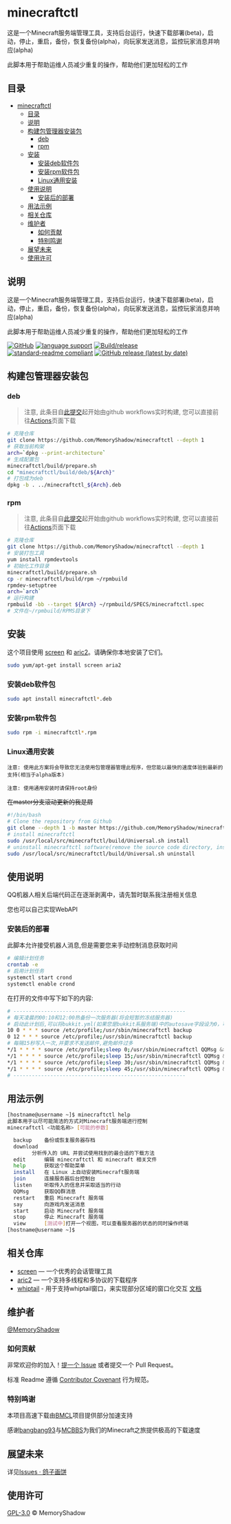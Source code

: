 # minecraftctl

这是一个Minecraft服务端管理工具，支持后台运行，快速下载部署(beta)，启动，停止，重启，备份，恢复备份(alpha)，向玩家发送消息，监控玩家消息并响应(alpha)

此脚本用于帮助运维人员减少重复的操作，帮助他们更加轻松的工作

## 目录

- [minecraftctl](#minecraftctl)
  - [目录](#目录)
  - [说明](#说明)
  - [构建包管理器安装包](#构建包管理器安装包)
    - [deb](#deb)
    - [rpm](#rpm)
  - [安装](#安装)
    - [安装deb软件包](#安装deb软件包)
    - [安装rpm软件包](#安装rpm软件包)
    - [Linux通用安装](#linux通用安装)
  - [使用说明](#使用说明)
    - [安装后的部署](#安装后的部署)
  - [用法示例](#用法示例)
  - [相关仓库](#相关仓库)
  - [维护者](#维护者)
    - [如何贡献](#如何贡献)
    - [特别鸣谢](#特别鸣谢)
  - [展望未来](#展望未来)
  - [使用许可](#使用许可)

## 说明

这是一个Minecraft服务端管理工具，支持后台运行，快速下载部署(beta)，启动，停止，重启，备份，恢复备份(alpha)，向玩家发送消息，监控玩家消息并响应(alpha)

此脚本用于帮助运维人员减少重复的操作，帮助他们更加轻松的工作

[![GitHub](https://img.shields.io/github/license/MemoryShadow/minecraftctl)](LICENSE)
[![language support](https://img.shields.io/badge/language%20support-i18n-success)](https://github.com/MemoryShadow/minecraftctl/tree/i18n)
[![Build/release](https://github.com/MemoryShadow/minecraftctl/actions/workflows/main.yml/badge.svg?branch=master)](https://github.com/MemoryShadow/minecraftctl/actions/workflows/main.yml)
[![standard-readme compliant](https://img.shields.io/badge/readme%20style-standard-brightgreen.svg)](https://github.com/RichardLitt/standard-readme)
[![GitHub release (latest by date)](https://img.shields.io/github/downloads/MemoryShadow/minecraftctl/latest/total)](https://github.com/MemoryShadow/minecraftctl/releases/latest)

## 构建包管理器安装包

### deb

> 注意, 此条目自[此提交](https://github.com/MemoryShadow/minecraftctl/tree/866f1a3ca19c6b68545fbd4561686a61a69a365d "点击前往")起开始由github workflows实时构建, 您可以直接前往[Actions](https://github.com/MemoryShadow/minecraftctl/actions "点击前往")页面下载

```bash
# 克隆仓库
git clone https://github.com/MemoryShadow/minecraftctl --depth 1
# 获取当前构架
arch=`dpkg --print-architecture`
# 生成配置包
minecraftctl/build/prepare.sh
cd "minecraftctl/build/deb/${Arch}"
# 打包成为deb
dpkg -b . ../minecraftctl_${Arch}.deb
```

### rpm

> 注意, 此条目自[此提交](https://github.com/MemoryShadow/minecraftctl/commit/c8101fbc944b33d2348ec06468efcf1a7b0f5a72 "点击前往")起开始由github workflows实时构建, 您可以直接前往[Actions](https://github.com/MemoryShadow/minecraftctl/actions "点击前往")页面下载

```bash
# 克隆仓库
git clone https://github.com/MemoryShadow/minecraftctl --depth 1
# 安装打包工具
yum install rpmdevtools
# 初始化工作目录
minecraftctl/build/prepare.sh
cp -r minecraftctl/build/rpm ~/rpmbuild
rpmdev-setuptree
arch=`arch`
# 运行构建
rpmbuild -bb --target ${Arch} ~/rpmbuild/SPECS/minecraftctl.spec
# 文件在~/rpmbuild/RPMS目录下
```

## 安装

这个项目使用 [screen](https://www.gnu.org/software/screen/ "点击查看") 和 [aric2](https://github.com/aria2/aria2 "点击查看")。请确保你本地安装了它们。

```bash
sudo yum/apt-get install screen aria2
```

### 安装deb软件包

```bash
sudo apt install minecraftctl*.deb
```

### 安装rpm软件包

```bash
sudo rpm -i minecraftctl*.rpm
```

### Linux通用安装

`注意: 使用此方案将会导致您无法使用包管理器管理此程序，但您能以最快的速度体验到最新的支持(相当于alpha版本)`

`注意: 使用通用安装时请保持root身份`

~~在master分支滚动更新的我是屑~~

```bash
#!/bin/bash
# Clone the repository from Github
git clone --depth 1 -b master https://github.com/MemoryShadow/minecraftctl.git /usr/local/src/minecraftctl
# install minecraftctl
sudo /usr/local/src/minecraftctl/build/Universal.sh install
# uninstall minecraftctl software(remove the source code directory, installation directory, and the symbolic link)
sudo /usr/local/src/minecraftctl/build/Universal.sh uninstall
```

## 使用说明

QQ机器人相关后端代码正在逐渐剥离中，请先暂时联系我注册相关信息

您也可以自己实现WebAPI

### 安装后的部署

此脚本允许接受机器人消息,但是需要您来手动控制消息获取时间

```bash
# 编辑计划任务
crontab -e
# 启用计划任务
systemctl start crond
systemctl enable crond
```

在打开的文件中写下如下的内容:

```bash
# --------------------------------------------------------
# 每天凌晨的00:10和12:00热备份一次服务器(将会短暂的冻结服务器)
# 启动此计划后,可以将bukkit.yml(如果您是bukkit系服务端)中的autosave字段设为0，可有效避免储存计划的大量IO导致的崩服
10 0 * * * source /etc/profile;/usr/sbin/minecraftctl backup
0 12 * * * source /etc/profile;/usr/sbin/minecraftctl backup
# 每隔15秒写入一次,并要求不发送邮件,避免邮件过多
*/1 * * * * source /etc/profile;sleep 0;/usr/sbin/minecraftctl QQMsg &>/dev/null
*/1 * * * * source /etc/profile;sleep 15;/usr/sbin/minecraftctl QQMsg &>/dev/null
*/1 * * * * source /etc/profile;sleep 30;/usr/sbin/minecraftctl QQMsg &>/dev/null
*/1 * * * * source /etc/profile;sleep 45;/usr/sbin/minecraftctl QQMsg &>/dev/null
# --------------------------------------------------------
```

## 用法示例

```bash
[hostname@username ~]$ minecraftctl help
此脚本用于以尽可能简洁的方式对Minecraft服务端进行控制
minecraftctl <功能名称> [可能的参数]

  backup	备份或恢复服务器存档
  download
		分析传入的 URL 并尝试使用找到的最合适的下载方法
  edit  	编辑 minecraftctl 和 minecraft 相关文件
  help  	获取这个帮助菜单
  install  	在 Linux 上自动安装Minecraft服务端
  join  	连接服务器后台控制台
  listen  	听取传入的信息并采取适当的行动
  QQMsg  	获取QQ群消息
  restart  	重启 Minecraft 服务端
  say  		向游戏内发送消息
  start  	启动 Minecraft 服务端
  stop  	停止 Minecraft 服务端
  view  	[测试中]打开一个视图，可以查看服务器的状态的同时操作终端
[hostname@username ~]$
```

## 相关仓库

- [screen](https://git.savannah.gnu.org/cgit/screen.git) — 一个优秀的会话管理工具
- [aric2](https://github.com/aria2/aria2.git) — 一个支持多线程和多协议的下载程序
- [whiptail](https://salsa.debian.org/mckinstry/newt/-/tree/debian/master) - 用于支持whiptail窗口，来实现部分区域的窗口化交互 [文档](https://linux.die.net/man/1/whiptail)

## 维护者

[@MemoryShadow](https://github.com/MemoryShadow)

### 如何贡献

非常欢迎你的加入！[提一个 Issue](https://github.com/MemoryShadow/minecraftctl/issues/new) 或者提交一个 Pull Request。

标准 Readme 遵循 [Contributor Covenant](http://contributor-covenant.org/version/1/3/0/) 行为规范。

### 特别鸣谢

本项目高速下载由[BMCL](https://github.com/bangbang93/BMCL "点击查看详情")项目提供部分加速支持

感谢[bangbang93](https://github.com/bangbang93 "点击前往")与[MCBBS](https://www.mcbbs.net/ "点击前往")为我们的Minecraft之旅提供极高的下载速度

## 展望未来

详见[Issues · 鸽子画饼](https://github.com/MemoryShadow/minecraftctl/issues/3 "点击前往")

## 使用许可

[GPL-3.0](LICENSE) © MemoryShadow
